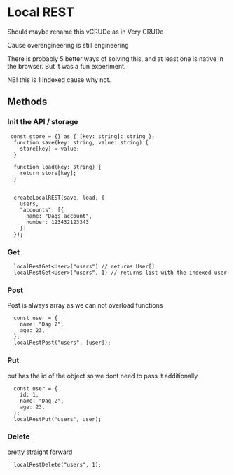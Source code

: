 # Local REST

Should maybe rename this vCRUDe as in Very CRUDe

Cause overengineering is still engineering

There is probably 5 better ways of solving this, and at least one is native in the browser. But it was a fun experiment.

NB! this is 1 indexed cause why not.

## Methods

### Init the API / storage

```TS
 const store = {} as { [key: string]: string };
  function save(key: string, value: string) {
    store[key] = value;
  }

  function load(key: string) {
    return store[key];
  }


  createLocalREST(save, load, {
    users,
    "accounts": [{
      name: "Dags account",
      number: 123432123343
    }]
  });

```

### Get

```TS
  localRestGet<User>("users") // returns User[]
  localRestGet<User>("users", 1) // returns list with the indexed user
```

### Post

Post is always array as we can not overload functions

```TS
  const user = {
    name: "Dag 2",
    age: 23,
  };
  localRestPost("users", [user]);
```

### Put

put has the id of the object so we dont need to pass it additionally

```TS
  const user = {
    id: 1,
    name: "Dag 2",
    age: 23,
  };
  localRestPut("users", user);
```

### Delete

pretty straight forward

```TS
  localRestDelete("users", 1);
```
